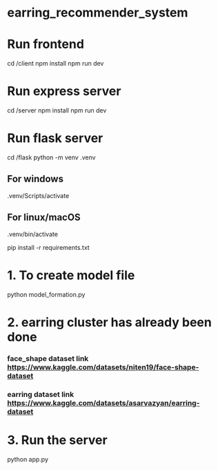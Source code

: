 ﻿# earring_recommender_system

# Run frontend

cd /client
npm install
npm run dev


# Run express server

cd /server
npm install
npm run dev

# Run flask server

cd /flask
python -m venv .venv
## For windows
.venv/Scripts/activate 
## For linux/macOS
.venv/bin/activate

pip install -r requirements.txt

# 1. To create model file
python model_formation.py
# 2. earring cluster has already been done
### face_shape dataset link https://www.kaggle.com/datasets/niten19/face-shape-dataset
### earring dataset link https://www.kaggle.com/datasets/asarvazyan/earring-dataset
# 3. Run the server
python app.py
